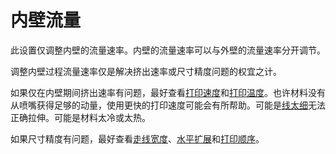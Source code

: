 内壁流量
====
此设置仅调整内壁的流量速率。内壁的流量速率可以与外壁的流量速率分开调节。

调整内壁过程流量速率仅是解决挤出速率或尺寸精度问题的权宜之计。

如果仅在内壁期间挤出速率有问题，最好查看[打印速度](../speed/speed_wall_x.md)和[打印温度](material_print_temperature.md)。也许材料没有从喷嘴获得足够的动量，使用更快的打印速度可能会有所帮助。可能是[线太细](../resolution/wall_line_width_x.md)无法正确拉伸。可能是材料太冷或太热。

如果尺寸精度有问题，最好查看[走线宽度](../resolution/wall_line_width_x.md)、[水平扩展](../shell/xy_offset.md)和[打印顺序](../shell/outer_inset_first.md)。
